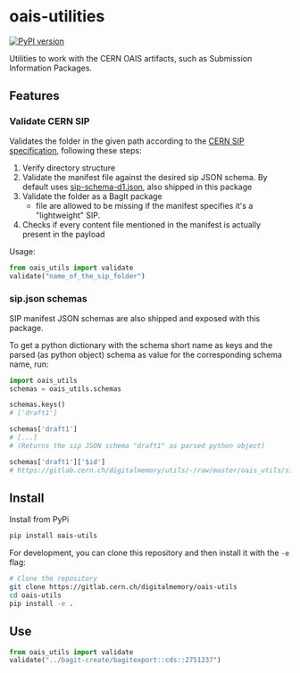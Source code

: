 # oais-utilities

[![PyPI version](https://badge.fury.io/py/oais-utils.svg)](https://pypi.org/project/oais-utils/)

 Utilities to work with the CERN OAIS artifacts, such as Submission Information Packages.

## Features

### Validate CERN SIP

Validates the folder in the given path according to the [CERN SIP specification](https://gitlab.cern.ch/digitalmemory/sip-spec), following these steps:

1. Verify directory structure
2. Validate the manifest file against the desired sip JSON schema. By default uses [sip-schema-d1.json](https://gitlab.cern.ch/digitalmemory/sip-spec/-/blob/master/sip-schema-d1.json), also shipped in this package
3. Validate the folder as a BagIt package
	- file are allowed to be missing if the manifest specifies it's a "lightweight" SIP.
4. Checks if every content file mentioned in the manifest is actually present in the payload

Usage:

```python
from oais_utils import validate
validate("name_of_the_sip_folder")
```

### sip.json schemas

SIP manifest JSON schemas are also shipped and exposed with this package.

To get a python dictionary with the schema short name as keys and the parsed (as python object) schema as value for the corresponding schema name, run:

```python
import oais_utils
schemas = oais_utils.schemas

schemas.keys()
# ['draft1']

schemas['draft1']
# [...]
# (Returns the sip JSON schema "draft1" as parsed python object)

schemas['draft1']['$id']
# https://gitlab.cern.ch/digitalmemory/utils/-/raw/master/oais_utils/sip-schema-d1.json
```

## Install

Install from PyPi

```bash
pip install oais-utils
```

For development, you can clone this repository and then install it with the `-e` flag:

```bash
# Clone the repository
git clone https://gitlab.cern.ch/digitalmemory/oais-utils
cd oais-utils
pip install -e .
```

## Use

```python
from oais_utils import validate
validate("../bagit-create/bagitexport::cds::2751237")
```
